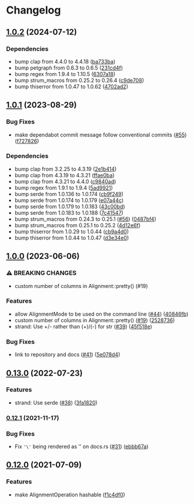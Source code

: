 # Changelog

## [1.0.2](https://github.com/rust-bio/rust-bio-types/compare/v1.0.1...v1.0.2) (2024-07-12)


### Dependencies

* bump clap from 4.4.0 to 4.4.18 ([ba733ba](https://github.com/rust-bio/rust-bio-types/commit/ba733bae293292c42e6ec651ca98a53c5152623b))
* bump petgraph from 0.6.3 to 0.6.5 ([231cd4f](https://github.com/rust-bio/rust-bio-types/commit/231cd4f30d97e42dae1029b9d57f762ea229b695))
* bump regex from 1.9.4 to 1.10.5 ([6307a18](https://github.com/rust-bio/rust-bio-types/commit/6307a1800c496e6294f35b808a9fd43fc15ceda8))
* bump strum_macros from 0.25.2 to 0.26.4 ([c9de708](https://github.com/rust-bio/rust-bio-types/commit/c9de708e3b9c9f831f2c43458251843359f419d0))
* bump thiserror from 1.0.47 to 1.0.62 ([4702ad2](https://github.com/rust-bio/rust-bio-types/commit/4702ad227671aa951e796b2820cf574629c92888))

## [1.0.1](https://github.com/rust-bio/rust-bio-types/compare/v1.0.0...v1.0.1) (2023-08-29)


### Bug Fixes

* make dependabot commit message follow conventional commits ([#55](https://github.com/rust-bio/rust-bio-types/issues/55)) ([f727826](https://github.com/rust-bio/rust-bio-types/commit/f72782674f28d152d0775605ee9c50bd45355b79))


### Dependencies

* bump clap from 3.2.25 to 4.3.19 ([2e1b414](https://github.com/rust-bio/rust-bio-types/commit/2e1b4143fc0012b7c21914d3c5f0ca851d2ae42d))
* bump clap from 4.3.19 to 4.3.21 ([ffae0ba](https://github.com/rust-bio/rust-bio-types/commit/ffae0ba47e5cf5e160ccf911b5095a7cbe64738b))
* bump clap from 4.3.21 to 4.4.0 ([c9840ad](https://github.com/rust-bio/rust-bio-types/commit/c9840ad7c342d21a202bac1cd3a9f614d2d327e1))
* bump regex from 1.9.1 to 1.9.4 ([5ad9921](https://github.com/rust-bio/rust-bio-types/commit/5ad99215d040df0f3d40b6c20757460be2c1a248))
* bump serde from 1.0.136 to 1.0.174 ([cb9f249](https://github.com/rust-bio/rust-bio-types/commit/cb9f249343859a7ec7a050643d09199941a913ee))
* bump serde from 1.0.174 to 1.0.179 ([e07a44c](https://github.com/rust-bio/rust-bio-types/commit/e07a44c687edbdd2e7d91524805e0da8140f4040))
* bump serde from 1.0.179 to 1.0.183 ([43c00bd](https://github.com/rust-bio/rust-bio-types/commit/43c00bd4248248a2ca4a68a06b747e5eab0c34f1))
* bump serde from 1.0.183 to 1.0.188 ([7c41547](https://github.com/rust-bio/rust-bio-types/commit/7c41547380e34d8827082696d62c868447110f1e))
* bump strum_macros from 0.24.3 to 0.25.1 ([#56](https://github.com/rust-bio/rust-bio-types/issues/56)) ([0487bf4](https://github.com/rust-bio/rust-bio-types/commit/0487bf468b59731d36f59fdd1dad796cca0068d2))
* bump strum_macros from 0.25.1 to 0.25.2 ([4d12e6f](https://github.com/rust-bio/rust-bio-types/commit/4d12e6fb86277b8b361ca30ae7092dd7135be969))
* bump thiserror from 1.0.29 to 1.0.44 ([cb9a4d0](https://github.com/rust-bio/rust-bio-types/commit/cb9a4d04ff79225da72a28812428c088d5b4376b))
* bump thiserror from 1.0.44 to 1.0.47 ([d3e34e0](https://github.com/rust-bio/rust-bio-types/commit/d3e34e0497a106da974e079c4927dd9fc8246106))

## [1.0.0](https://www.github.com/rust-bio/rust-bio-types/compare/v0.13.0...v1.0.0) (2023-06-06)


### ⚠ BREAKING CHANGES

* custom number of columns in Alignment::pretty() (#19)

### Features

* allow AlignmentMode to be used on the command line ([#44](https://www.github.com/rust-bio/rust-bio-types/issues/44)) ([40846fb](https://www.github.com/rust-bio/rust-bio-types/commit/40846fb38f5abe471bdebdd40193ed2b5e545826))
* custom number of columns in Alignment::pretty() ([#19](https://www.github.com/rust-bio/rust-bio-types/issues/19)) ([2528736](https://www.github.com/rust-bio/rust-bio-types/commit/252873617a6366520ee37dbd1f126f433e50c32e))
* strand: Use +/- rather than (+)/(-) for str ([#39](https://www.github.com/rust-bio/rust-bio-types/issues/39)) ([45f518e](https://www.github.com/rust-bio/rust-bio-types/commit/45f518e97148f3cac27b53f4a6272267236c2912))


### Bug Fixes

* link to repository and docs ([#41](https://www.github.com/rust-bio/rust-bio-types/issues/41)) ([5e078d4](https://www.github.com/rust-bio/rust-bio-types/commit/5e078d4a097ad3daad82af60430e5d8e39e4850e))

## [0.13.0](https://www.github.com/rust-bio/rust-bio-types/compare/v0.12.1...v0.13.0) (2022-07-23)


### Features

* strand: Use serde ([#38](https://www.github.com/rust-bio/rust-bio-types/issues/38)) ([3fa1820](https://www.github.com/rust-bio/rust-bio-types/commit/3fa1820ec03165367b8c5025a6cf110fd968a81b))

### [0.12.1](https://www.github.com/rust-bio/rust-bio-types/compare/v0.12.0...v0.12.1) (2021-11-17)


### Bug Fixes

* Fix `'\'` being rendered as ’' on docs.rs ([#31](https://www.github.com/rust-bio/rust-bio-types/issues/31)) ([ebbb67a](https://www.github.com/rust-bio/rust-bio-types/commit/ebbb67a3b4683a0584f869828223d622c1a502c6))

## [0.12.0](https://www.github.com/rust-bio/rust-bio-types/compare/v0.11.0...v0.12.0) (2021-07-09)


### Features

* make AlignmentOperation hashable ([f1c4df0](https://www.github.com/rust-bio/rust-bio-types/commit/f1c4df09f0247ef76235f5ed6c17156535586b47))
